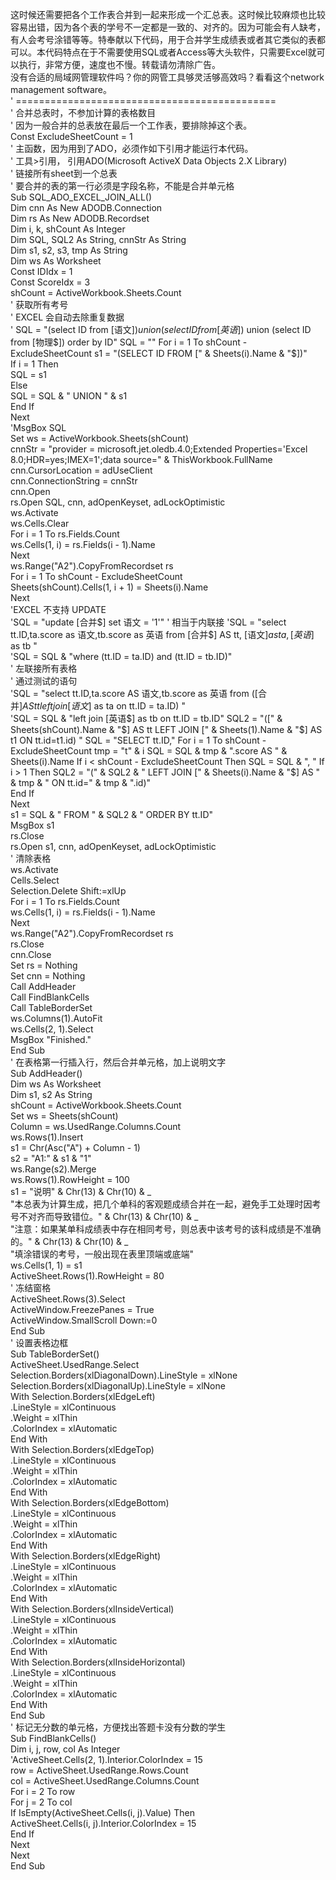 这时候还需要把各个工作表合并到一起来形成一个汇总表。这时候比较麻烦也比较容易出错，因为各个表的学号不一定都是一致的、对齐的。因为可能会有人缺考，有人会考号涂错等等。特奉献以下代码，用于合并学生成绩表或者其它类似的表都可以。本代码特点在于不需要使用SQL或者Access等大头软件，只需要Excel就可以执行，非常方便，速度也不慢。转载请勿清除广告。  
没有合适的局域网管理软件吗？你的网管工具够灵活够高效吗？看看这个network management software。  
' =============================================  
' 合并总表时，不参加计算的表格数目  
' 因为一般合并的总表放在最后一个工作表，要排除掉这个表。  
Const ExcludeSheetCount = 1  
' 主函数，因为用到了ADO，必须作如下引用才能运行本代码。  
' 工具>引用， 引用ADO(Microsoft ActiveX Data Objects 2.X Library)  
' 链接所有sheet到一个总表  
' 要合并的表的第一行必须是字段名称，不能是合并单元格  
Sub SQL_ADO_EXCEL_JOIN_ALL()  
Dim cnn As New ADODB.Connection  
Dim rs As New ADODB.Recordset  
Dim i, k, shCount As Integer  
Dim SQL, SQL2 As String, cnnStr As String  
Dim s1, s2, s3, tmp As String  
Dim ws As Worksheet  
Const IDIdx = 1  
Const ScoreIdx = 3  
shCount = ActiveWorkbook.Sheets.Count  
' 获取所有考号  
' EXCEL 会自动去除重复数据  
' SQL = "(select ID from [语文$]) union (select ID from [英语$]) union (select ID
from [物理$]) order by ID"  
SQL = ""  
For i = 1 To shCount - ExcludeSheetCount  
s1 = "(SELECT ID FROM [" & Sheets(i).Name & "$])"  
If i = 1 Then  
SQL = s1  
Else  
SQL = SQL & " UNION " & s1  
End If  
Next  
'MsgBox SQL  
Set ws = ActiveWorkbook.Sheets(shCount)  
cnnStr = "provider = microsoft.jet.oledb.4.0;Extended Properties='Excel
8.0;HDR=yes;IMEX=1';data source=" & ThisWorkbook.FullName  
cnn.CursorLocation = adUseClient  
cnn.ConnectionString = cnnStr  
cnn.Open  
rs.Open SQL, cnn, adOpenKeyset, adLockOptimistic  
ws.Activate  
ws.Cells.Clear  
For i = 1 To rs.Fields.Count  
ws.Cells(1, i) = rs.Fields(i - 1).Name  
Next  
ws.Range("A2").CopyFromRecordset rs  
For i = 1 To shCount - ExcludeSheetCount  
Sheets(shCount).Cells(1, i + 1) = Sheets(i).Name  
Next  
'EXCEL 不支持 UPDATE  
'SQL = "update [合并$] set 语文 = '1'"  
' 相当于内联接  
'SQL = "select tt.ID,ta.score as 语文,tb.score as 英语 from [合并$] AS tt, [语文$] as
ta, [英语$] as tb "  
'SQL = SQL & "where (tt.ID = ta.ID) and (tt.ID = tb.ID)"  
' 左联接所有表格  
' 通过测试的语句  
'SQL = "select tt.ID,ta.score AS 语文,tb.score as 英语 from ([合并$] AS tt left join
[语文$] as ta on tt.ID = ta.ID) "  
'SQL = SQL & "left join [英语$] as tb on tt.ID = tb.ID"  
SQL2 = "([" & Sheets(shCount).Name & "$] AS tt LEFT JOIN [" & Sheets(1).Name &
"$] AS t1 ON tt.id=t1.id) "  
SQL = "SELECT tt.ID,"  
For i = 1 To shCount - ExcludeSheetCount  
tmp = "t" & i  
SQL = SQL & tmp & ".score AS " & Sheets(i).Name  
If i < shCount - ExcludeSheetCount Then SQL = SQL & ", "  
If i > 1 Then  
SQL2 = "(" & SQL2 & " LEFT JOIN [" & Sheets(i).Name & "$] AS " & tmp & " ON
tt.id=" & tmp & ".id)"  
End If  
Next  
s1 = SQL & " FROM " & SQL2 & " ORDER BY tt.ID"  
MsgBox s1  
rs.Close  
rs.Open s1, cnn, adOpenKeyset, adLockOptimistic  
' 清除表格  
ws.Activate  
Cells.Select  
Selection.Delete Shift:=xlUp  
For i = 1 To rs.Fields.Count  
ws.Cells(1, i) = rs.Fields(i - 1).Name  
Next  
ws.Range("A2").CopyFromRecordset rs  
rs.Close  
cnn.Close  
Set rs = Nothing  
Set cnn = Nothing  
Call AddHeader  
Call FindBlankCells  
Call TableBorderSet  
ws.Columns(1).AutoFit  
ws.Cells(2, 1).Select  
MsgBox "Finished."  
End Sub  
' 在表格第一行插入行，然后合并单元格，加上说明文字  
Sub AddHeader()  
Dim ws As Worksheet  
Dim s1, s2 As String  
shCount = ActiveWorkbook.Sheets.Count  
Set ws = Sheets(shCount)  
Column = ws.UsedRange.Columns.Count  
ws.Rows(1).Insert  
s1 = Chr(Asc("A") + Column - 1)  
s2 = "A1:" & s1 & "1"  
ws.Range(s2).Merge  
ws.Rows(1).RowHeight = 100  
s1 = "说明" & Chr(13) & Chr(10) & _  
"本总表为计算生成，把几个单科的客观题成绩合并在一起，避免手工处理时因考号不对齐而导致错位。" & Chr(13) & Chr(10) & _  
"注意：如果某单科成绩表中存在相同考号，则总表中该考号的该科成绩是不准确的。" & Chr(13) & Chr(10) & _  
"填涂错误的考号，一般出现在表里顶端或底端"  
ws.Cells(1, 1) = s1  
ActiveSheet.Rows(1).RowHeight = 80  
' 冻结窗格  
ActiveSheet.Rows(3).Select  
ActiveWindow.FreezePanes = True  
ActiveWindow.SmallScroll Down:=0  
End Sub  
' 设置表格边框  
Sub TableBorderSet()  
ActiveSheet.UsedRange.Select  
Selection.Borders(xlDiagonalDown).LineStyle = xlNone  
Selection.Borders(xlDiagonalUp).LineStyle = xlNone  
With Selection.Borders(xlEdgeLeft)  
.LineStyle = xlContinuous  
.Weight = xlThin  
.ColorIndex = xlAutomatic  
End With  
With Selection.Borders(xlEdgeTop)  
.LineStyle = xlContinuous  
.Weight = xlThin  
.ColorIndex = xlAutomatic  
End With  
With Selection.Borders(xlEdgeBottom)  
.LineStyle = xlContinuous  
.Weight = xlThin  
.ColorIndex = xlAutomatic  
End With  
With Selection.Borders(xlEdgeRight)  
.LineStyle = xlContinuous  
.Weight = xlThin  
.ColorIndex = xlAutomatic  
End With  
With Selection.Borders(xlInsideVertical)  
.LineStyle = xlContinuous  
.Weight = xlThin  
.ColorIndex = xlAutomatic  
End With  
With Selection.Borders(xlInsideHorizontal)  
.LineStyle = xlContinuous  
.Weight = xlThin  
.ColorIndex = xlAutomatic  
End With  
End Sub  
' 标记无分数的单元格，方便找出答题卡没有分数的学生  
Sub FindBlankCells()  
Dim i, j, row, col As Integer  
'ActiveSheet.Cells(2, 1).Interior.ColorIndex = 15  
row = ActiveSheet.UsedRange.Rows.Count  
col = ActiveSheet.UsedRange.Columns.Count  
For i = 2 To row  
For j = 2 To col  
If IsEmpty(ActiveSheet.Cells(i, j).Value) Then  
ActiveSheet.Cells(i, j).Interior.ColorIndex = 15  
End If  
Next  
Next  
End Sub

